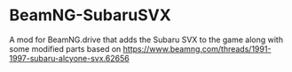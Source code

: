 # BeamNG-SubaruSVX
A mod for BeamNG.drive that adds the Subaru SVX to the game along with some modified parts based on https://www.beamng.com/threads/1991-1997-subaru-alcyone-svx.62656
